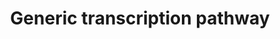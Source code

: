 ---
annotations:
- type: Pathway Ontology
  value: transcription pathway
authors:
- MaintBot
- ReactomeTeam
- Anwesha
- Mkutmon
- Eweitz
description: "<b>OVERVIEW OF TRANSCRIPTION REGULATION:</b>  <br><br>Detailed studies
  of gene transcription regulation in a wide variety of eukaryotic systems has revealed
  the general principles and mechanisms by which cell- or tissue-specific regulation
  of differential gene transcription is mediated (reviewed in Naar, 2001. Kadonaga,
  2004, Maston, 2006, Barolo, 2002; Roeder, 2005, Rosenfeld, 2006).  Of the three
  major classes of DNA polymerase involved in eukaryotic gene transcription, Polymerase
  II generally regulates protein-encoding genes.   Figure 1 shows a diagram of the
  various components involved in cell-specific regulation of Pol-II gene transcription.
  <br><br>Core Promoter: Pol II-regulated genes typically have a Core Promoter where
  Pol II and a variety of general factors bind to specific DNA motifs: <br>   i: the
  TATA box (TATA DNA sequence), which is bound by the \"TATA-binding protein\" (TBP).<br>
  \  ii: the Initiator motif (INR), where Pol II and certain other core factors bind,
  is present in many Pol II-regulated genes.<br>   iii: the Downstream Promoter Element
  (DPE), which is present in a subset of Pol II genes, and where additional core factors
  bind.  <br>The core promoter binding factors are generally ubiquitously expressed,
  although there are exceptions to this.<br><br>Proximal Promoter: immediately upstream
  (5') of the core promoter, Pol II target genes often have a Proximal Promoter region
  that spans up to 500 base pairs (b.p.), or even to 1000 b.p..  This region contains
  a number of functional DNA binding sites for a specific set of transcription activator
  (TA) and transcription repressor (TR) proteins.  These TA and TR factors are generally
  cell- or tissue-specific in expression, rather than ubiquitous, so that the presence
  of their cognate binding sites in the proximal promoter region programs cell- or
  tissue-specific expression of the target gene, perhaps in conjunction with TA and
  TR complexes bound in distal enhancer regions.  <br><br>Distal Enhancer(s): many
  or most Pol II regulated genes in higher eukaryotes have one or more distal Enhancer
  regions which are essential for proper regulation of the gene, often in a cell or
  tissue-specific pattern.  Like the proximal promoter region, each of the distal
  enhancer regions typically contain a cluster of binding sites for specific TA and/or
  TR DNA-binding factors, rather than just a single site. <br><br>   Enhancers generally
  have three defining characteristics:<br>     i: They can be located very long distances
  from the promoter of the target gene they regulate, sometimes as far as 100 Kb,
  or more.<br>     ii: They can be either upstream (5') or downstream (3') of the
  target gene, including within introns of that gene.<br>     iii: They can function
  in either orientation in the DNA.<br><br>Combinatorial mechanisms of transcription
  regulation: The specific combination of TA and TR binding sites within the proximal
  promoter and/or distal enhancer(s) provides a \"combinatorial transcription code\"
  that mediates cell- or tissue-specific expression of the associated target gene.
  \ Each promoter or enhancer region mediates expression in a specific subset of the
  overall expression pattern.  In at least some cases, each enhancer region functions
  completely independently of the others, so that the overall expression pattern is
  a linear combination of the expression patterns of each of the enhancer modules.<br><br>Co-Activator
  and Co-Repressor Complexes:  DNA-bound TA and TR proteins typically recruit the
  assembly of specific Co-Activator (Co-A) and Co-Repressor (Co-R) Complexes, respectively,
  which are essential for regulating target gene transcription.  Both Co-A's and Co-R's
  \ are multi-protein complexes that contain several specific protein components.<br><br>Co-Activator
  complexes generally contain at lease one component protein that has Histone Acetyl
  Transferase (HAT) enzymatic activity.  This functions to acetylate Histones and/or
  other chromatin-associated factors, which typically increases that transcription
  activation of the target gene.  By contrast, Co-Repressor complexes generally contain
  at lease one component protein that has Histone De-Acetylase (HDAC) enzymatic activity.
  \ This functions to de-acetylate Histones and/or other chromatin-associated factors.
  This typically increases the transcription repression of the target gene.<br><br>Adaptor
  (Mediator) complexes: In addition to the co-activator complexes that assemble on
  particular cell-specific TA factors,  - there are at least two additional transcriptional
  co-activator complexes common to most cells.  One of these is the Mediator complex,
  which functions as an \"adaptor\" complex that bridges between the tissue-specific
  co-activator complexes assembled in the proximal promoter (or distal enhancers).
  \ The human Mediator complex has been shown to contain at least 19 protein distinct
  components.  Different combinations of these co-activator proteins are also found
  to be components of specific transcription Co-Activator complexes, such as the DRIP,
  TRAP and ARC complexes described below.  <br><br>TBP/TAF complex: Another large
  Co-A complex is the \"TBP-associated factors\" (TAFs) that assemble on TBP (TATA-Binding
  Protein), which is bound to the TATA box present in many promoters.  There are at
  least 23 human TAF proteins that have been identified.  Many of these are ubiquitously
  expressed, but TAFs can also be expressed in a cell or tissue-specific pattern.
  \ <br><br>   <b>\tSpecific Coactivator Complexes for DNA-binding Transcription Factors.</b>
  \  <br><br>A number of specific co-activator complexes for DNA-binding transcription
  factors have been identified, including DRIP, TRAP, and ARC (reviewed in Bourbon,
  2004, Blazek, 2005, Conaway, 2005, and Malik, 2005).  The DRIP co-activator complex
  was originally identified and named as a specific complex associated with the Vitamin
  D Receptor member of the nuclear receptor family of transcription factors (Rachez,
  1998).  Similarly, the TRAP co-activator complex was originally identified as a
  complex that associates with the thyroid receptor (Yuan, 1998).   It was later determined
  that all of the components of the DRIP complex are also present in the TRAP complex,
  and the ARC complex (discussed further below).  For example, the DRIP205 and TRAP220
  proteins were show to be identical, as were specific pairs of the other components
  of these complexes (Rachez, 1999).<br><br>In addition, these various transcription
  co-activator proteins identified in mammalian cells were found to be the orthologues
  or homologues of the Mediator (\"adaptor\") complex proteins (reviewed in Bourbon,
  2004).  The Mediator proteins were originally identified in yeast  by Kornberg and
  colleagues, as complexes associated with DNA polymerase (Kelleher, 1990).  In higher
  organisms, Adapter complexes bridge between the basal transcription factors (including
  Pol II) and tissue-specific transcription factors (TFs) bound to sites within upstream
  Proximal Promoter regions or distal Enhancer regions (Figure 1).  However, many
  of the Mediator homologues can also be found in complexes associated with specific
  transcription factors in higher organisms.  A unified nomenclature system for these
  adapter / co-activator proteins now labels them Mediator 1 through Mediator 31 (Bourbon,
  2004).  For example, the DRIP205 / TRAP220 proteins are now identified as Mediator
  1 (Rachez, 1999), based on homology with yeast Mediator 1.<br><br>    <b>Example
  Pathway: Specific Regulation of Target Genes During Notch Signaling:</b> <br><br>One
  well-studied example of cell-specific regulation of gene transcription is selective
  regulation of target genes during Notch signaling.  Notch signaling was first identified
  in Drosophila, where it has been studied in detail at the genetic, molecular, biochemical
  and cellular levels (reviewed in Justice, 2002; Bray, 2006; Schweisguth, 2004; Louvri,
  2006).  In Drosophila, Notch signaling to the nucleus is thought always to be mediated
  by one specific DNA binding transcription factor, Suppressor of Hairless.  In mammals,
  the homologous genes are called CBF1 (or RBPJkappa), while in worms they are called
  Lag-1, so that the acronym \"CSL\" has been given to this conserved transcription
  factor family.  There are at least two human CSL homologues, which are now named
  RBPJ and RBPJL.  <br><br>In Drosophila, Su(H) is known to be bifunctional, in that
  it represses target gene transcription in the absence of Notch signaling, but activates
  target genes during Notch signaling.  At least some of the mammalian CSL homologues
  are believed also to be bifunctional, and to mediate target gene repression in the
  absence of Notch signaling, and activation in the presence of Notch signaling.<br><br>Notch
  Co-Activator and Co-Repressor complexes: This repression is mediated by at least
  one specific co-repressor complexes (Co-R) bound to CSL in the absence of Notch
  signaling.  In Drosophila, this co-repressor complex consists of at least three
  distinct co-repressor proteins: Hairless, Groucho, and dCtBP (Drosophila C-terminal
  Binding Protein).  Hairless has been show to bind directly to Su(H), and Groucho
  and dCtBP have been shown to bind directly to Hairless (Barolo, 2002).  All three
  of the co-repressor proteins have been shown to be necessary for proper gene regulation
  during Notch signaling in vivo (Nagel, 2005).<br><br>In mammals, the same general
  pathway and mechanisms are observed, where CSL proteins are bifunctional DNA binding
  transcription factors (TFs), that bind to Co-Repressor complexes to mediate repression
  in the absence of Notch signaling, and bind to Co-Activator  complexes to mediate
  activation in the presence of Notch signaling.  However, in mammals, there may be
  multiple co-repressor complexes, rather than the single Hairless co-repressor complex
  that has been observed in Drosophila.  <br><br>During Notch signaling in all systems,
  the Notch transmembrane receptor is cleaved and the Notch intracellular domain (NICD)
  translocates to the nucleus, where it there functions as a specific transcription
  co-activator for CSL proteins.  In the nucleus, NICD replaces the Co-R complex bound
  to CSL, thus resulting in de-repression of  Notch target genes in the nucleus (Figure
  2).  Once bound to CSL, NICD and CSL proteins recruit an additional co-activator
  protein, Mastermind, to form a CSL-NICD-Mam ternary co-activator (Co-A) complex.
  \ This Co-R  complex was initially thought to be sufficient to mediate activation
  of  at least some Notch target genes.  However, there now is evidence that still
  other co-activators and additional DNA-binding transcription factors are required
  in at least some contexts (reviewed in Barolo, 2002).  <br><br>Thus, CSL is a good
  example of a bifunctional DNA-binding transcription factor that mediates repression
  of specific targets genes in one context, but activation of the same targets in
  another context.  This bifunctionality is mediated by the association of specific
  Co-Repressor complexes vs. specific Co-Activator complexes in different contexts,
  namely in the absence or presence of Notch signaling.  View original pathway at
  [http://www.reactome.org/PathwayBrowser/#DIAGRAM=212436 Reactome]."
last-edited: 2021-05-22
organisms:
- Homo sapiens
redirect_from:
- /index.php/Pathway:WP1822
- /instance/WP1822
schema-jsonld:
- '@context': https://schema.org/
  '@id': https://wikipathways.github.io/pathways/WP1822.html
  '@type': Dataset
  creator:
    '@type': Organization
    name: WikiPathways
  description: "<b>OVERVIEW OF TRANSCRIPTION REGULATION:</b>  <br><br>Detailed studies
    of gene transcription regulation in a wide variety of eukaryotic systems has revealed
    the general principles and mechanisms by which cell- or tissue-specific regulation
    of differential gene transcription is mediated (reviewed in Naar, 2001. Kadonaga,
    2004, Maston, 2006, Barolo, 2002; Roeder, 2005, Rosenfeld, 2006).  Of the three
    major classes of DNA polymerase involved in eukaryotic gene transcription, Polymerase
    II generally regulates protein-encoding genes.   Figure 1 shows a diagram of the
    various components involved in cell-specific regulation of Pol-II gene transcription.
    <br><br>Core Promoter: Pol II-regulated genes typically have a Core Promoter where
    Pol II and a variety of general factors bind to specific DNA motifs: <br>   i:
    the TATA box (TATA DNA sequence), which is bound by the \"TATA-binding protein\"
    (TBP).<br>   ii: the Initiator motif (INR), where Pol II and certain other core
    factors bind, is present in many Pol II-regulated genes.<br>   iii: the Downstream
    Promoter Element (DPE), which is present in a subset of Pol II genes, and where
    additional core factors bind.  <br>The core promoter binding factors are generally
    ubiquitously expressed, although there are exceptions to this.<br><br>Proximal
    Promoter: immediately upstream (5') of the core promoter, Pol II target genes
    often have a Proximal Promoter region that spans up to 500 base pairs (b.p.),
    or even to 1000 b.p..  This region contains a number of functional DNA binding
    sites for a specific set of transcription activator (TA) and transcription repressor
    (TR) proteins.  These TA and TR factors are generally cell- or tissue-specific
    in expression, rather than ubiquitous, so that the presence of their cognate binding
    sites in the proximal promoter region programs cell- or tissue-specific expression
    of the target gene, perhaps in conjunction with TA and TR complexes bound in distal
    enhancer regions.  <br><br>Distal Enhancer(s): many or most Pol II regulated genes
    in higher eukaryotes have one or more distal Enhancer regions which are essential
    for proper regulation of the gene, often in a cell or tissue-specific pattern.
    \ Like the proximal promoter region, each of the distal enhancer regions typically
    contain a cluster of binding sites for specific TA and/or TR DNA-binding factors,
    rather than just a single site. <br><br>   Enhancers generally have three defining
    characteristics:<br>     i: They can be located very long distances from the promoter
    of the target gene they regulate, sometimes as far as 100 Kb, or more.<br>     ii:
    They can be either upstream (5') or downstream (3') of the target gene, including
    within introns of that gene.<br>     iii: They can function in either orientation
    in the DNA.<br><br>Combinatorial mechanisms of transcription regulation: The specific
    combination of TA and TR binding sites within the proximal promoter and/or distal
    enhancer(s) provides a \"combinatorial transcription code\" that mediates cell-
    or tissue-specific expression of the associated target gene.  Each promoter or
    enhancer region mediates expression in a specific subset of the overall expression
    pattern.  In at least some cases, each enhancer region functions completely independently
    of the others, so that the overall expression pattern is a linear combination
    of the expression patterns of each of the enhancer modules.<br><br>Co-Activator
    and Co-Repressor Complexes:  DNA-bound TA and TR proteins typically recruit the
    assembly of specific Co-Activator (Co-A) and Co-Repressor (Co-R) Complexes, respectively,
    which are essential for regulating target gene transcription.  Both Co-A's and
    Co-R's  are multi-protein complexes that contain several specific protein components.<br><br>Co-Activator
    complexes generally contain at lease one component protein that has Histone Acetyl
    Transferase (HAT) enzymatic activity.  This functions to acetylate Histones and/or
    other chromatin-associated factors, which typically increases that transcription
    activation of the target gene.  By contrast, Co-Repressor complexes generally
    contain at lease one component protein that has Histone De-Acetylase (HDAC) enzymatic
    activity.  This functions to de-acetylate Histones and/or other chromatin-associated
    factors. This typically increases the transcription repression of the target gene.<br><br>Adaptor
    (Mediator) complexes: In addition to the co-activator complexes that assemble
    on particular cell-specific TA factors,  - there are at least two additional transcriptional
    co-activator complexes common to most cells.  One of these is the Mediator complex,
    which functions as an \"adaptor\" complex that bridges between the tissue-specific
    co-activator complexes assembled in the proximal promoter (or distal enhancers).
    \ The human Mediator complex has been shown to contain at least 19 protein distinct
    components.  Different combinations of these co-activator proteins are also found
    to be components of specific transcription Co-Activator complexes, such as the
    DRIP, TRAP and ARC complexes described below.  <br><br>TBP/TAF complex: Another
    large Co-A complex is the \"TBP-associated factors\" (TAFs) that assemble on TBP
    (TATA-Binding Protein), which is bound to the TATA box present in many promoters.
    \ There are at least 23 human TAF proteins that have been identified.  Many of
    these are ubiquitously expressed, but TAFs can also be expressed in a cell or
    tissue-specific pattern.  <br><br>   <b>\tSpecific Coactivator Complexes for DNA-binding
    Transcription Factors.</b>   <br><br>A number of specific co-activator complexes
    for DNA-binding transcription factors have been identified, including DRIP, TRAP,
    and ARC (reviewed in Bourbon, 2004, Blazek, 2005, Conaway, 2005, and Malik, 2005).
    \ The DRIP co-activator complex was originally identified and named as a specific
    complex associated with the Vitamin D Receptor member of the nuclear receptor
    family of transcription factors (Rachez, 1998).  Similarly, the TRAP co-activator
    complex was originally identified as a complex that associates with the thyroid
    receptor (Yuan, 1998).   It was later determined that all of the components of
    the DRIP complex are also present in the TRAP complex, and the ARC complex (discussed
    further below).  For example, the DRIP205 and TRAP220 proteins were show to be
    identical, as were specific pairs of the other components of these complexes (Rachez,
    1999).<br><br>In addition, these various transcription co-activator proteins identified
    in mammalian cells were found to be the orthologues or homologues of the Mediator
    (\"adaptor\") complex proteins (reviewed in Bourbon, 2004).  The Mediator proteins
    were originally identified in yeast  by Kornberg and colleagues, as complexes
    associated with DNA polymerase (Kelleher, 1990).  In higher organisms, Adapter
    complexes bridge between the basal transcription factors (including Pol II) and
    tissue-specific transcription factors (TFs) bound to sites within upstream Proximal
    Promoter regions or distal Enhancer regions (Figure 1).  However, many of the
    Mediator homologues can also be found in complexes associated with specific transcription
    factors in higher organisms.  A unified nomenclature system for these adapter
    / co-activator proteins now labels them Mediator 1 through Mediator 31 (Bourbon,
    2004).  For example, the DRIP205 / TRAP220 proteins are now identified as Mediator
    1 (Rachez, 1999), based on homology with yeast Mediator 1.<br><br>    <b>Example
    Pathway: Specific Regulation of Target Genes During Notch Signaling:</b> <br><br>One
    well-studied example of cell-specific regulation of gene transcription is selective
    regulation of target genes during Notch signaling.  Notch signaling was first
    identified in Drosophila, where it has been studied in detail at the genetic,
    molecular, biochemical and cellular levels (reviewed in Justice, 2002; Bray, 2006;
    Schweisguth, 2004; Louvri, 2006).  In Drosophila, Notch signaling to the nucleus
    is thought always to be mediated by one specific DNA binding transcription factor,
    Suppressor of Hairless.  In mammals, the homologous genes are called CBF1 (or
    RBPJkappa), while in worms they are called Lag-1, so that the acronym \"CSL\"
    has been given to this conserved transcription factor family.  There are at least
    two human CSL homologues, which are now named RBPJ and RBPJL.  <br><br>In Drosophila,
    Su(H) is known to be bifunctional, in that it represses target gene transcription
    in the absence of Notch signaling, but activates target genes during Notch signaling.
    \ At least some of the mammalian CSL homologues are believed also to be bifunctional,
    and to mediate target gene repression in the absence of Notch signaling, and activation
    in the presence of Notch signaling.<br><br>Notch Co-Activator and Co-Repressor
    complexes: This repression is mediated by at least one specific co-repressor complexes
    (Co-R) bound to CSL in the absence of Notch signaling.  In Drosophila, this co-repressor
    complex consists of at least three distinct co-repressor proteins: Hairless, Groucho,
    and dCtBP (Drosophila C-terminal Binding Protein).  Hairless has been show to
    bind directly to Su(H), and Groucho and dCtBP have been shown to bind directly
    to Hairless (Barolo, 2002).  All three of the co-repressor proteins have been
    shown to be necessary for proper gene regulation during Notch signaling in vivo
    (Nagel, 2005).<br><br>In mammals, the same general pathway and mechanisms are
    observed, where CSL proteins are bifunctional DNA binding transcription factors
    (TFs), that bind to Co-Repressor complexes to mediate repression in the absence
    of Notch signaling, and bind to Co-Activator  complexes to mediate activation
    in the presence of Notch signaling.  However, in mammals, there may be multiple
    co-repressor complexes, rather than the single Hairless co-repressor complex that
    has been observed in Drosophila.  <br><br>During Notch signaling in all systems,
    the Notch transmembrane receptor is cleaved and the Notch intracellular domain
    (NICD) translocates to the nucleus, where it there functions as a specific transcription
    co-activator for CSL proteins.  In the nucleus, NICD replaces the Co-R complex
    bound to CSL, thus resulting in de-repression of  Notch target genes in the nucleus
    (Figure 2).  Once bound to CSL, NICD and CSL proteins recruit an additional co-activator
    protein, Mastermind, to form a CSL-NICD-Mam ternary co-activator (Co-A) complex.
    \ This Co-R  complex was initially thought to be sufficient to mediate activation
    of  at least some Notch target genes.  However, there now is evidence that still
    other co-activators and additional DNA-binding transcription factors are required
    in at least some contexts (reviewed in Barolo, 2002).  <br><br>Thus, CSL is a
    good example of a bifunctional DNA-binding transcription factor that mediates
    repression of specific targets genes in one context, but activation of the same
    targets in another context.  This bifunctionality is mediated by the association
    of specific Co-Repressor complexes vs. specific Co-Activator complexes in different
    contexts, namely in the absence or presence of Notch signaling.  View original
    pathway at [http://www.reactome.org/PathwayBrowser/#DIAGRAM=212436 Reactome]."
  keywords:
  - 'ZNF490 '
  - 'ZNF750 '
  - 'ZNF195 '
  - 'NR5A2-2 '
  - RBPJ:NCOR
  - 'ZNF670 '
  - 'ZNF253 '
  - MED17
  - 'HDAC3 '
  - regulation by RUNX3
  - 'ZNF440 '
  - 'ZNF75D '
  - 'ZNF764 '
  - 'ZNF213 '
  - 'ZNF45 '
  - 'ZNF43 '
  - 'ZNF773 '
  - 'ZNF180 '
  - 'ZNF554 '
  - 'ZNF620 '
  - 'NR1I2-1 '
  - 'NR1D2 '
  - 'ZNF775 '
  - 'ZNF496 '
  - 'ZNF793 '
  - 'ZNF772 '
  - 'ZNF333 '
  - 'ZNF433 '
  - 'ZNF479 '
  - 'NR1I2-6 '
  - MED30
  - 'ZNF710 '
  - 'ZNF791 '
  - 'ZNF230 '
  - 'NR0B2 '
  - 'ZNF721 '
  - 'ZNF790 '
  - 'TRIM28 '
  - 'ZNF454 '
  - 'ZNF705A '
  - 'ZNF439 '
  - 'NRBF2-1 '
  - 'ZNF676 '
  - 'NICD4 '
  - 'ZNF10 '
  - 'RARA '
  - 'NICD1 '
  - 'PGR-2 '
  - 'ZNF500 '
  - 'NR3C2-3 '
  - 'ZNF692 '
  - 'ZNF704 '
  - 'ZNF559 '
  - SMAD2/SMAD3:SMAD4
  - 'ZNF555 '
  - 'PPARA '
  - 'SNW1 '
  - 'MED10 '
  - 'MAML1 '
  - KRAB-ZNF
  - 'ZNF691 '
  - 'HDAC1 '
  - 'NR2E3-2 '
  - 'NR1H2 '
  - 'ZNF430 '
  - 'NR1H3-1 '
  - 'ZFP2 '
  - 'ZNF273 '
  - 'ZNF493 '
  - 'ZKSCAN7 '
  - 'ZNF658 '
  - 'ZNF565 '
  - 'ZNF460 '
  - NR-MED1 Coactivator
  - 'ZNF266 '
  - 'ZNF254 '
  - 'ZNF619 '
  - 'ZNF568 '
  - 'ZNF155 '
  - 'CREBBP '
  - 'ZNF485 '
  - 'PPARG '
  - 'ZNF714 '
  - KAP (KRAB-Domain
  - 'ZNF274 '
  - 'NR3C1-2 '
  - 'ZNF610 '
  - 'ZNF586 '
  - 'ZNF681 '
  - 'NR3C1-7 '
  - 'NR5A2-1 '
  - 'ZNF74 '
  - 'ZNF324B '
  - 'ZNF425 '
  - 'ZNF606 '
  - 'RORB '
  - 'ZNF311 '
  - gene expression
  - 'ZNF492 '
  - 'ZNF786 '
  - 'ZKSCAN5 '
  - 'NR1I2-4 '
  - 'ZNF432 '
  - 'NR4A2 '
  - 'CDK8 '
  - MED7
  - 'ZNF605 '
  - 'ZNF208 '
  - 'KAT2A '
  - 'ZNF662 '
  - 'ZNF14 '
  - 'HDAC10 '
  - 'CCNC '
  - 'NR6A1-1 '
  - 'ZNF567 '
  - 'ZNF839 '
  - MED20
  - transcription
  - 'ZNF563 '
  - 'ZNF350 '
  - 'ZNF726 '
  - corepressor complex
  - 'ZKSCAN1 '
  - 'ZNF343 '
  - 'NR1D1 '
  - 'ZNF517 '
  - 'ZIM2 '
  - 'NR3C2-4 '
  - RBPJ
  - 'HDAC11 '
  - 'ZNF589 '
  - 'ZNF707 '
  - 'ZNF583 '
  - 'ZNF189 '
  - 'ZNF613 '
  - 'ZNF716 '
  - 'HDAC7 '
  - MED31
  - 'ZNF484 '
  - 'ZFP69 '
  - 'ZNF175 '
  - 'ZNF530 '
  - 'NR3C1-3 '
  - 'ZNF667 '
  - 'ZNF528 '
  - 'ZNF736 '
  - 'ZNF627 '
  - 'ZNF557 '
  - 'ZNF70 '
  - 'ZNF732 '
  - 'ZNF547 '
  - 'ZNF761 '
  - 'ZNF566 '
  - MED25
  - 'ZNF184 '
  - 'ZNF25 '
  - FOXO-mediated
  - 'TBL1XR1 '
  - 'ZNF223 '
  - 'ZNF354B '
  - 'MED4 '
  - 'ZNF671 '
  - Regulation by E2F6
  - 'ZNF724P '
  - 'ZNF17 '
  - 'ZNF256 '
  - 'ZNF529 '
  - 'ZNF726P1 '
  - 'ZNF777 '
  - Regulation by VENTX
  - 'ZNF615 '
  - 'ZNF37A '
  - regulation by the
  - complex
  - 'ZNF697 '
  - 'ZNF746 '
  - CSL NICD coactivator
  - 'ZNF706 '
  - 'MED7 '
  - 'ZNF468 '
  - 'MED20 '
  - 'ZNF561 '
  - 'NICD2 '
  - 'ZNF711 '
  - 'NR4A3-1 '
  - 'ZNF442 '
  - 'ZFP1 '
  - 'ZNF226 '
  - 'ZNF431 '
  - 'ZNF26 '
  - 'ZNF792 '
  - 'MED17 '
  - 'PPARD '
  - 'ZNF506 '
  - MED14
  - 'ZNF544 '
  - 'MED8 '
  - 'ZNF75A '
  - 'VDR '
  - 'ZNF626 '
  - 'ZNF227 '
  - 'ZNF473 '
  - 'ZNF778 '
  - 'ZNF705D '
  - 'ZNF287 '
  - 'ZNF257(1-535) '
  - 'ZNF264 '
  - 'ZNF100 '
  - 'ZNF23 '
  - TRAP coactivator
  - 'ZNF337 '
  - 'ZNF684 '
  - 'ZNF304 '
  - PCAF
  - 'ZNF660 '
  - 'RARB '
  - 'RXRB '
  - 'NR6A1-2 '
  - 'ZNF441 '
  - 'ZSCAN25 '
  - 'ZNF678 '
  - 'NR4A3-2 '
  - 'ZNF689 '
  - 'NR1H4-2 '
  - 'NR2F6 '
  - NR
  - 'ZNF234 '
  - 'ZIM3 '
  - 'ZNF616 '
  - 'ZNF564 '
  - 'ZNF585A '
  - 'ZNF302 '
  - 'ZNF705E '
  - 'ZNF33A '
  - 'ZNF569 '
  - 'RBPJ '
  - 'ZNF20 '
  - 'ZNF703 '
  - 'ZNF543 '
  - DRIP coactivator
  - MED16
  - 'ZNF12(1-501) '
  - 'ZNF641 '
  - NR-NCOR CoRepressor
  - 'ZNF624 '
  - 'ZNF771 '
  - MED10
  - 'ZNF382 '
  - 'ZNF804B '
  - 'ZNF549 '
  - 'ZNF770 '
  - 'ZNF486 '
  - 'ZNF426 '
  - 'ZNF114 '
  - 'ZNF840 '
  - 'NR3C1-4 '
  - 'ZNF625 '
  - 'MED23 '
  - 'NR3C1-1 '
  - 'ZNF436 '
  - 'NR1I2-7 '
  - 'HDAC4 '
  - 'AR '
  - NCOR1, NCOR2
  - 'ZNF548 '
  - (TAZ)-stimulated
  - 'ZFP28 '
  - 'HKR1 '
  - 'NR2C2AP '
  - YAP1- and WWTR1
  - 'ZNF720 '
  - 'NR3C1-5 '
  - 'ZNF470 '
  - 'ZNF614 '
  - 'ZNF415 '
  - MED6
  - 'ZNF727 '
  - 'KRBA1 '
  - 'TBL1X '
  - 'ZNF394 '
  - MED4
  - 'NRBF2-2 '
  - 'NR6A1-5 '
  - 'ZNF718 '
  - 'ZNF675 '
  - 'NR2E3-1 '
  - 'ZNF285 '
  - MED1
  - 'THRA '
  - 'ZNF570 '
  - 'ZNF664 '
  - 'ZNF141 '
  - 'MAML3 '
  - 'NR1I2-3 '
  - 'ZNF445 '
  - 'ZNF546 '
  - 'NR3C2-1 '
  - 'MAML2 '
  - AP-2 (TFAP2) family
  - 'ZNF202 '
  - 'MED24 '
  - 'ZNF747 '
  - 'ZNF597 '
  - ARC coactivator
  - 'ZNF749 '
  - 'ZFP90 '
  - 'ZNF250 '
  - 'ZNF730 '
  - 'MED12 '
  - 'ZNF300 '
  - 'ESRRG '
  - 'ZNF18 '
  - 'MED30 '
  - 'HDAC6 '
  - 'MED6 '
  - 'ZNF702P '
  - 'ESR1 '
  - 'NR3C1-9 '
  - CDK8
  - Complex
  - 'ZNF79 '
  - 'ZNF587 '
  - activity of
  - 'ZNF225 '
  - 'ZNF514 '
  - 'ZNF595 '
  - 'HNF4A '
  - MED24
  - 'ESRRA '
  - 'ZNF154 '
  - 'ZNF354A '
  - 'ZNF677 '
  - of transcription
  - 'ZNF101 '
  - 'ZNF611 '
  - 'ZNF33B '
  - 'ZNF19 '
  - 'ZNF3 '
  - 'NR5A1 '
  - CREBBP
  - 'ZNF709 '
  - 'ZNF248 '
  - 'RORC '
  - MED27
  - 'ZNF682 '
  - 'ZNF221 '
  - 'ZNF282 '
  - 'RXRG '
  - 'ZNF701 '
  - 'ZNF571 '
  - 'ZKSCAN4 '
  - 'MED14 '
  - 'ZNF2 '
  - 'ZNF317 '
  - 'ZNF200 '
  - 'ZIK1 '
  - 'ZNF383 '
  - 'RXRA '
  - 'NR0B1-2 '
  - CCNC
  - TBL1
  - 'ZNF224 '
  - 'ZNF320 '
  - 'ZNF334 '
  - 'NR2C1 '
  - 'ZNF30 '
  - 'ZNF584 '
  - 'ESR2 '
  - 'ZNF222 '
  - 'ZNF133 '
  - 'RARG '
  - 'ZNF708 '
  - 'NR1H3-2 '
  - 'ZNF136 '
  - 'NR1I2-5 '
  - heterotrimer
  - 'ZNF785 '
  - 'ZNF99 '
  - 'ZNF679 '
  - 'NR1I3-2 '
  - 'ZNF774 '
  - 'NR4A1 '
  - 'ZNF740 '
  - 'NR1I3-1 '
  - 'ZNF607 '
  - 'ZNF157 '
  - 'ZNF169 '
  - 'ZNF416 '
  - 'MED1 '
  - 'ZNF443 '
  - 'ZFP14 '
  - 'NR1H4-4 '
  - 'THRB '
  - 'ZNF573 '
  - 'NR1I2-2 '
  - 'ZNF71 '
  - 'ZNF556 '
  - 'ESRRB '
  - 'ZNF124 '
  - MED15
  - 'NICD3 '
  - 'ZNF729 '
  - 'ZNF215 '
  - 'ZNF582 '
  - 'ZNF354C '
  - 'MED31 '
  - 'ZSCAN32 '
  - 'ZNF767 '
  - 'KAT2B '
  - 'ZNF160 '
  - 'ZKSCAN8 '
  - 'ZNF649 '
  - HDAC
  - 'HDAC9 '
  - NICD
  - 'ZNF665 '
  - 'ZNF286A '
  - 'ZNF263 '
  - 'ZNF205 '
  - 'NR3C1-6 '
  - 'NR3C2-2 '
  - 'ZFP30 '
  - 'ZNF540 '
  - 'HDAC2 '
  - 'ZNF480 '
  - MED12
  - 'ZNF782 '
  - 'NR6A1-4 '
  - 'NR1H4-1 '
  - 'ZNF419 '
  - 'ZNF41 '
  - 'ZNF446 '
  - 'ZNF551 '
  - 'ZNF233 '
  - Transcriptional
  - regulation by RUNX1
  - 'NCOR2 '
  - 'ZNF696 '
  - 'ZNF558 '
  - 'ZNF331 '
  - 'HNF4G '
  - 'ZNF483 '
  - 'ZNF776 '
  - 'ZNF562 '
  - 'ZNF680 '
  - 'MED15 '
  - Regulation by MECP2
  - 'MED26 '
  - 'HDAC8 '
  - 'ZNF599 '
  - 'NR1H4-3 '
  - 'ZFP69B '
  - 'ZNF519 '
  - SNW1
  - factors
  - Regulation by TP53
  - 'NR0B1-1 '
  - Associated Protein)
  - 'ZNF214 '
  - 'ZNF669 '
  - regulation by RUNX2
  - 'ZNF799 '
  - 'ZNF235 '
  - 'ZNF135 '
  - 'ZNF461 '
  - 'ZKSCAN3 '
  - 'NCOR1 '
  - 'ZNF324 '
  - 'ZNF112 '
  - KRAB-ZNF / KAP
  - 'ZNF738 '
  - 'ZNF510 '
  - 'ZNF347 '
  - 'NR2F1 '
  - 'ZNF552 '
  - 'ZNF560 '
  - 'MED27 '
  - 'PRDM7 '
  - 'ZNF668 '
  - 'MED16 '
  - 'ZNF705G '
  - 'ZNF737 '
  - MED8
  - 'ZNF268 '
  - 'ZNF34 '
  - 'ZNF550 '
  - 'NR2C2 '
  - 'NR2E1 '
  - 'ZNF398 '
  - 'ZFP37 '
  - 'ZNF655 '
  - 'ZNF417 '
  - 'NR6A1-3 '
  - MED26
  - 'ZNF600 '
  - 'MED13 '
  - 'ZNF92 '
  - 'ZNF621 '
  - 'ZNF700 '
  - 'ZNF28 '
  - 'ZNF140 '
  - 'ZNF699 '
  - 'MAMLD1 '
  - 'MED25 '
  - 'ZNF688 '
  - 'ZNF420 '
  - 'ZNF138 '
  - 'ZNF713 '
  - 'NR3C1-8 '
  - 'PGR '
  - 'KRBOX4 '
  - 'ZNF585B '
  - 'ZNF735 '
  - MAML
  - 'ZNF429 '
  - MED13
  - 'ZNF77 '
  - 'NRBP1 '
  - 'ZNF577 '
  - MED23
  - 'ZNF658B '
  - 'NR5A2-3 '
  - 'ZNF596 '
  - 'ZNF211 '
  - 'HDAC5 '
  - 'ZNF705F '
  - 'ZNF418 '
  - 'ZNF212 '
  - 'ZNF197 '
  - 'ZNF717 '
  - 'ZNF860 '
  - 'ZNF471 '
  - 'RORA '
  - 'ZNF75CP '
  - 'ZNF267 '
  license: CC0
  name: Generic transcription pathway
seo: CreativeWork
title: Generic transcription pathway
wpid: WP1822
---